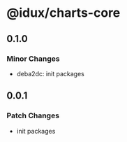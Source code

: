 # @idux/charts-core

## 0.1.0

### Minor Changes

- deba2dc: init packages

## 0.0.1

### Patch Changes

- init packages
